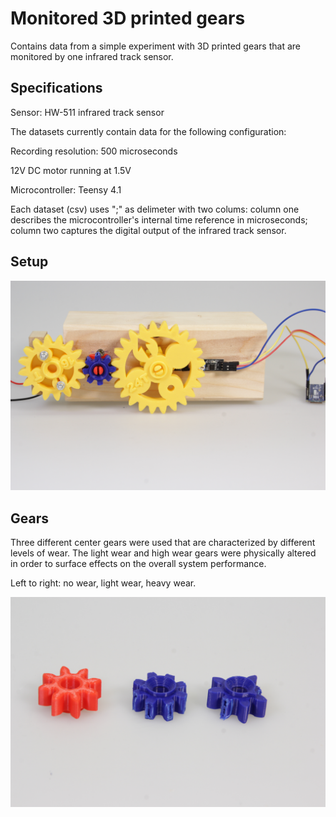 # Monitored 3D printed gears
 Contains data from a simple experiment with 3D printed gears that are monitored by one infrared track sensor. 

## Specifications

Sensor: HW-511 infrared track sensor

The datasets currently contain data for the following configuration:

Recording resolution: 500 microseconds

12V DC motor running at 1.5V

Microcontroller: Teensy 4.1

Each dataset (csv) uses ";" as delimeter with two colums: column one describes the microcontroller's internal time reference in microseconds; column two captures the digital output of the infrared track sensor.


## Setup

![Setup overview](/images/setup_1.JPG)

## Gears

Three different center gears were used that are characterized by different levels of wear. The light wear and high wear gears were physically altered in order to surface effects on the overall system performance.

Left to right: no wear, light wear, heavy wear.

![Gears](/images/gears.JPG)
